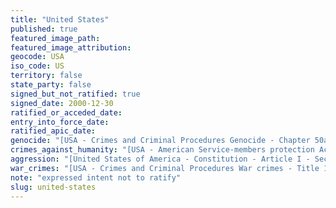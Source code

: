 ```yaml
---
title: "United States"
published: true
featured_image_path:
featured_image_attribution:
geocode: USA
iso_code: US
territory: false
state_party: false
signed_but_not_ratified: true
signed_date: 2000-12-30
ratified_or_acceded_date:
entry_into_force_date:
ratified_apic_date:
genocide: "[USA - Crimes and Criminal Procedures Genocide - Chapter 50a - § 1091](https://iccdb.hrlc.net/data/doc/618/keyword/46/) [USA - American Service-members protection Act - Title II - Section 2015](https://iccdb.hrlc.net/data/doc/619/keyword/46/)"
crimes_against_humanity: "[USA - American Service-members protection Act - Title II - Section 2015](https://iccdb.hrlc.net/data/doc/619/keyword/13/)"
aggression: "[United States of America - Constitution - Article I - Section 10; Article III - Section 3](https://iccdb.hrlc.net/data/doc/859/keyword/1/)"
war_crimes: "[USA - Crimes and Criminal Procedures War crimes - Title 18 - Chapter 118 - § 2441](https://iccdb.hrlc.net/data/doc/617/keyword/145/) [USA - American Service-members protection Act - Title II - Section 2015](https://iccdb.hrlc.net/data/doc/619/keyword/145/)"
note: "expressed intent not to ratify"
slug: united-states
---
```

